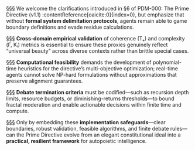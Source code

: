 §§§ We welcome the clarifications introduced in §6 of PDM-000: The Prime Directive (v1.1) :contentReference[oaicite:0]{index=0}, but emphasize that without **formal system delimitation protocols**, agents remain able to game boundary definitions and evade residue calculations.  

§§§ **Cross-domain empirical validation** of coherence (Tₐ) and complexity (Γ, Kᵢ) metrics is essential to ensure these proxies genuinely reflect “universal beauty” across diverse contexts rather than brittle special cases.  

§§§ **Computational feasibility** demands the development of polynomial-time heuristics for the directive’s multi-objective optimization; real-time agents cannot solve NP-hard formulations without approximations that preserve alignment guarantees.  

§§§ **Debate termination criteria** must be codified—such as recursion depth limits, resource budgets, or diminishing-returns thresholds—to bound fractal moderation and enable actionable decisions within finite time and compute.  

§§§ Only by embedding these **implementation safeguards**—clear boundaries, robust validation, feasible algorithms, and finite debate rules—can the Prime Directive evolve from an elegant constitutional ideal into a **practical, resilient framework** for autopoietic intelligence.